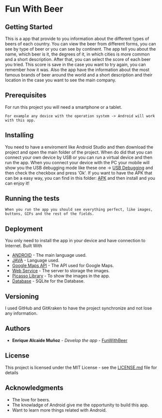 # Fun With Beer

## Getting Started

This is a app that provide to you information about the different types of beers of each country. You can view the beer from different forms, you can see by type of beer or you can see by continent. The app tell you about the name, which beer is it, the degrees of it, in which cities is more common and a short description. After that, you can select the score of each beer you tried. This score is save in the case you want to try again, you can remember how it was. Also the app have the information about the most famous brands of beer around the world and a short description and their location in the case you want to see the main company.

## Prerequisites

For run this project you will need a smartphone or a tablet.

```For example any device with the operation system -> Android will work with this app.```

## Installing

You need to have a enviroment like Android Studio and then download the project and open the main folder of the project. 
When do did that you can connect your own device by USB or you can run a virtual device and then run the app. 
When you connect your device with the PC your mobile will show you the USB debugging mode like these one -> [USB Debugging](https://i.stack.imgur.com/yyjkS.jpg)
and then check the checkbox and press 'Ok'. If you want to have the APK that can be a easy way, you can find in this folder: 
[APK](https://github.com/Enrique92/FunWithBeer/blob/master/app/release/FunWithBeer.apk) and then install and you can enjoy it!

## Running the tests

```When you run the app you should see everything perfect, like images, buttons, GIFs and the rest of the fields.```

## Deployment

You only need to install the app in your device and have connection to Internet.
Built With

* [ANDROID](https://www.android.com/) - The main language used.
* [JAVA](https://www.java.com/en/) - Language used.
* [Google Maps API](https://cloud.google.com/maps-platform/?hl=en) - The API used for Google Maps.
* [Web Service](https://www.000webhost.com/) - The server to storage the images.
* [Picasso Library](http://square.github.io/picasso/) - To show the images in the app.
* [Database](https://www.sqlite.org/index.html) - SQLite for the Database.

## Versioning

I used GitHub and GitKraken to have the project synchronize and not lose any information.

## Authors

* **Enrique Alcaide Muñoz** - *Develop the app* - [FunWithBeer](https://github.com/Enrique92/FunWithBeer)

## License

This project is licensed under the MIT License - see the [LICENSE.md](LICENSE.md) file for details

## Acknowledgments

* The love for beers.
* The knowladge of Android give me the opportunity to build this app.
* Want to learn more things related with Android.
